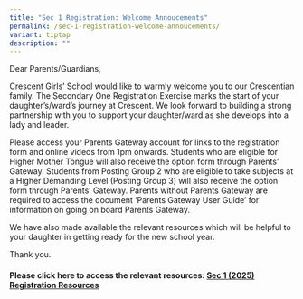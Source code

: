```yaml
---
title: "Sec 1 Registration: Welcome Annoucements"
permalink: /sec-1-registration-welcome-annoucements/
variant: tiptap
description: ""
---
```

<p>Dear Parents/Guardians, &nbsp;</p>
<p></p>
<p>Crescent Girls’ School would like to warmly welcome you to our Crescentian
family. The Secondary One Registration Exercise marks the start of your
daughter’s/ward’s journey at Crescent. We look forward to building a strong
partnership with you to support your daughter/ward as she develops into
a lady and leader.&nbsp;&nbsp;</p>
<p>Please access your Parents Gateway account for links to the registration
form and online videos from 1pm onwards. Students who are eligible for
Higher Mother Tongue will also receive the option form through Parents’
Gateway. Students from Posting Group 2 who are eligible to take subjects
at a Higher Demanding Level (Posting Group 3) will also receive the option
form through Parents’ Gateway. Parents without Parents Gateway are required
to access the document ‘Parents Gateway User Guide’ for information on
going on board Parents Gateway.&nbsp;&nbsp;</p>
<p>We have also made available the relevant resources which will be helpful
to your daughter in getting ready for the new school year.&nbsp;</p>
<p>Thank you.&nbsp;</p>
<p></p>
<h4>Please click here to access the relevant resources: <a href="https://for.edu.sg/sec1reg2025-resources" rel="noopener nofollow" target="_blank">Sec 1 (2025) Registration Resources</a></h4>
<p></p>